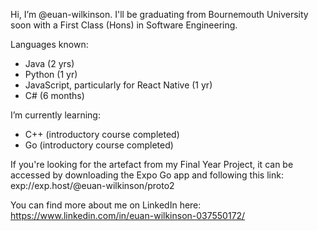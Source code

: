 Hi, I’m @euan-wilkinson. I'll be graduating from Bournemouth University soon with a First Class (Hons) in Software Engineering.

Languages known: 
- Java (2 yrs)
- Python (1 yr)
- JavaScript, particularly for React Native (1 yr)
- C# (6 months)

I’m currently learning:
- C++ (introductory course completed)
- Go (introductory course completed)

If you're looking for the artefact from my Final Year Project, it can be accessed by downloading the Expo Go app and following this link: exp://exp.host/@euan-wilkinson/proto2

You can find more about me on LinkedIn here: https://www.linkedin.com/in/euan-wilkinson-037550172/
